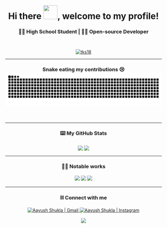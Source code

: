 
<h1 align="center"> Hi there <img src="https://raw.githubusercontent.com/nixin72/nixin72/master/wave.gif" height="45" width="45">, welcome to my profile! </h1>

<h3 align="center"> 🧑‍🎓 High School Student | 🧑‍💻 Open-source Developer </h3>
<br>
<p align="center">
  <a href="https://github.com/ryo-ma/github-profile-trophy">
  <img src="https://github-profile-trophy.vercel.app/?username=AayushShukla2006&theme=dracula&column=4&no-bg=true&column=3&row=2" alt="tks18" />
  </a>
</p>
<hr>
<h3 align="center">
  Snake eating my contributions 😢
  <img src="https://github.com/AayushShukla2006/AayushShukla2006/blob/output/github-contribution-grid-snake.svg">
</h3>
<br>
<hr>
<h3 align="center">
  ⌨️ My GitHub Stats
  <br><br>
  <img align="center" height="168" src="https://github-readme-stats.vercel.app/api/top-langs/?username=AayushShukla2006&layout=compact&langs_count=16&theme=dracula"/>
  <img align="center" src="https://github-readme-stats.vercel.app/api?username=AayushShukla2006&show_icons=true&theme=dracula&hide=stars">
</h3>

<hr>
<h3 align="center">
  👨‍🚒 Notable works<br><br>
  <a href="https://github.com/AayushShukla2006/tkinter-calculator"><img src="https://github-readme-stats.vercel.app/api/pin/?username=AayushShukla2006&repo=tkinter-calculator"></a>
  <a href="https://github.com/warrior-guys/music-player"><img src="https://github-readme-stats.vercel.app/api/pin/?username=warrior-guys&repo=music-player"></a>
  <a href="https://github.com/warrior-guys/music-player"><img src="https://github-readme-stats.vercel.app/api/pin/?username=warrior-guys&repo=everest-browser"></a>
</h3>

<hr>
<h3 align="center">
  ⛓️ Connect with me
</h3>
<p align="center">
  <a href="mailto:aayush.shukla.366@gmail.com">
    <img alt="Aayush Shukla | Gmail" width="26px" src="https://www.vectorlogo.zone/logos/gmail/gmail-icon.svg"/>
  </a>
  <a href="https://www.instagram.com/ytb.oreus/">
    <img alt="Aayush Shukla | Instagram" width="24px" src="https://www.vectorlogo.zone/logos/instagram/instagram-icon.svg"/>
  </a>
  <br><br>
  <img src="https://komarev.com/ghpvc/?username=AayushShukla2006&color=blue&style=for-the-badge">
</p>
  
